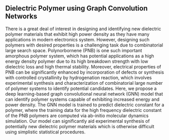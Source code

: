 ## Dielectric Polymer using Graph Convolution Networks

There is a great deal of interest in designing and identifying new dielectric polymer materials that exhibit high power density as they have many applications in modern electronics system. 
However, designing such polymers with desired properties is a challenging task due to combinatorial large search space. 
Polynorbornene (PNB) is one such important amorphous polymer system, which has potential applications as a high energy density polymer due to its high breakdown strength with low dielectric loss and high thermal stability. Moreover, electrical properties of PNB can be significantly enhanced by incorporation of defects or synthesis with controlled crystallinity by hydrogenation reaction, which involves experimental synthesis and characterization of combinatorial large number of polymer systems to identify potential candidates. Here, we propose a deep learning-based graph convolutional neural network (GNN) model that can identify polymer systems capable of exhibiting increased energy and power density. The GNN model is trained to predict dielectric constant for a polymer, where the training data for the high frequency dielectric constant of the PNB polymers are computed via ab-initio molecular dynamics simulation. Our model can significantly aid experimental synthesis of potentially new dielectric polymer materials which is otherwise difficult using simplistic statistical procedures.
